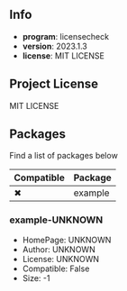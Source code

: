 ## Info

- **program**: licensecheck
- **version**: 2023.1.3
- **license**: MIT LICENSE

## Project License

MIT LICENSE

## Packages

Find a list of packages below

|Compatible|Package|
|:--|:--|
|✖|example|

### example-UNKNOWN

- HomePage: UNKNOWN
- Author: UNKNOWN
- License: UNKNOWN
- Compatible: False
- Size: -1
